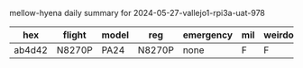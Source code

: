 mellow-hyena daily summary for 2024-05-27-vallejo1-rpi3a-uat-978

|hex|flight|model|reg|emergency|mil|weirdo|
|--|--|--|--|--|--|--|
|ab4d42|N8270P|PA24|N8270P|none|F|F|
